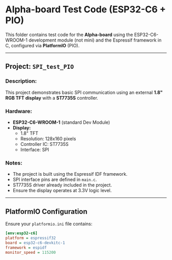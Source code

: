 # Alpha-board Test Code (ESP32-C6 + PIO)

This folder contains test code for the **Alpha-board** using the ESP32-C6-WROOM-1 development module (not mini) and the Espressif framework in C, configured via **PlatformIO** (PIO).

---

## Project: `SPI_test_PIO`

### Description:
This project demonstrates basic SPI communication using an external **1.8" RGB TFT display** with a **ST7735S** controller.

### Hardware:
- **ESP32-C6-WROOM-1** (standard Dev Module)
- **Display:**
  - 1.8" TFT
  - Resolution: 128x160 pixels
  - Controller IC: ST7735S
  - Interface: SPI

### Notes:
- The project is built using the Espressif IDF framework.
- SPI interface pins are defined in `main.c`.
- ST7735S driver already included in the project.
- Ensure the display operates at 3.3V logic level.

---

## PlatformIO Configuration

Ensure your `platformio.ini` file contains:

```ini
[env:esp32-c6]
platform = espressif32
board = esp32-c6-devkitc-1
framework = espidf
monitor_speed = 115200
